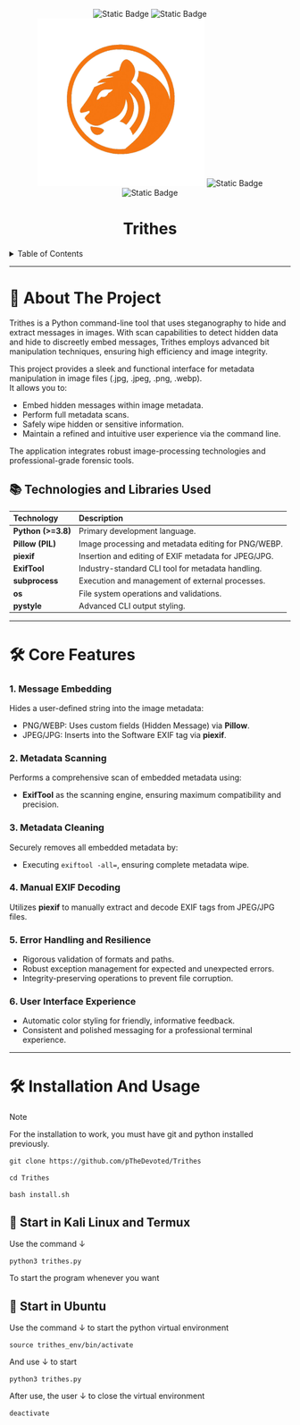 
<div align="center">

  <p align="center">
    <img alt="Static Badge" src="https://img.shields.io/badge/tool-CLI-green">
    <img alt="Static Badge" src="https://img.shields.io/badge/make_in-python-blue">
    <img src="images/trithes.png" width="300"/>
    <img alt="Static Badge" src="https://img.shields.io/badge/licence-MIT-red">
    <img alt="Static Badge" src="https://img.shields.io/badge/version-1.0.0-orange">
    <h1 align="center"><b>Trithes</b></h1>
</p>
</div>

<details>
  <summary>Table of Contents</summary>
  <ol>
    <li>
      <a href="#about-the-project">📖 About The Project</a>
      <ul>
        <li><a href="#technologies-and-libraries-used">📚 Technologies and Libraries Used</a></li>
      </ul>
    </li>
    <li><a href="#core-features">🛠 Core Features</a></li>
        <li>
      <a href="#installation-and-usage">🛠️ Installation And Usage</a>
      <ul>
        <li><a href="#start-in-kali-linux-and-termux">📡 Start in Kali Linux and Termux</a></li>
      </ul>
      <ul>
        <li><a href="#start-in-ubuntu">📡 Start in Ubuntu/a></li>
      </ul>
    </li>
    <li><a href="#contributing">Contributing</a></li>
    <li><a href="#license">License</a></li>
    <li><a href="#contact">Contact</a></li>
    <li><a href="#acknowledgments">Acknowledgments</a></li>
  </ol>
</details>

---

# 📖 About The Project
Trithes is a Python command-line tool that uses steganography to hide and extract messages in images. With scan capabilities to detect hidden data and hide to discreetly embed messages, Trithes employs advanced bit manipulation techniques, ensuring high efficiency and image integrity.

This project provides a sleek and functional interface for metadata manipulation in image files (.jpg, .jpeg, .png, .webp).  
It allows you to:

- Embed hidden messages within image metadata.
- Perform full metadata scans.
- Safely wipe hidden or sensitive information.
- Maintain a refined and intuitive user experience via the command line.

The application integrates robust image-processing technologies and professional-grade forensic tools.



## 📚 Technologies and Libraries Used

| Technology | Description |
|:-----------|:------------|
| **Python (>=3.8)** | Primary development language. |
| **Pillow (PIL)** | Image processing and metadata editing for PNG/WEBP. |
| **piexif** | Insertion and editing of EXIF metadata for JPEG/JPG. |
| **ExifTool** | Industry-standard CLI tool for metadata handling. |
| **subprocess** | Execution and management of external processes. |
| **os** | File system operations and validations. |
| **pystyle** | Advanced CLI output styling. |

---

# 🛠 Core Features

### 1. Message Embedding
Hides a user-defined string into the image metadata:
- PNG/WEBP: Uses custom fields (Hidden Message) via **Pillow**.
- JPEG/JPG: Inserts into the Software EXIF tag via **piexif**.

### 2. Metadata Scanning
Performs a comprehensive scan of embedded metadata using:
- **ExifTool** as the scanning engine, ensuring maximum compatibility and precision.

### 3. Metadata Cleaning
Securely removes all embedded metadata by:
- Executing `exiftool -all=`, ensuring complete metadata wipe.

### 4. Manual EXIF Decoding
Utilizes **piexif** to manually extract and decode EXIF tags from JPEG/JPG files.

### 5. Error Handling and Resilience
- Rigorous validation of formats and paths.
- Robust exception management for expected and unexpected errors.
- Integrity-preserving operations to prevent file corruption.

### 6. User Interface Experience
- Automatic color styling for friendly, informative feedback.
- Consistent and polished messaging for a professional terminal experience.

---

# 🛠️ Installation And Usage
> [!NOTE]
> For the installation to work, you must have git and python installed previously.
```
git clone https://github.com/pTheDevoted/Trithes
```
```
cd Trithes
```
```
bash install.sh
```
## 📡 Start in Kali Linux and Termux
Use the command ↓
```
python3 trithes.py
```
To start the program whenever you want

## 📡 Start in Ubuntu
Use the command ↓ to start the python virtual environment
```
source trithes_env/bin/activate
```
And use ↓ to start
```
python3 trithes.py
```
After use, the user ↓ to close the virtual environment
```
deactivate
```
